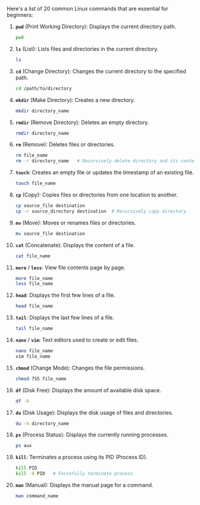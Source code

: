  Here's a list of 20 common Linux commands that are essential for beginners:

1. **`pwd`** (Print Working Directory): Displays the current directory path.
   ```sh
   pwd
   ```

2. **`ls`** (List): Lists files and directories in the current directory.
   ```sh
   ls
   ```

3. **`cd`** (Change Directory): Changes the current directory to the specified path.
   ```sh
   cd /path/to/directory
   ```

4. **`mkdir`** (Make Directory): Creates a new directory.
   ```sh
   mkdir directory_name
   ```

5. **`rmdir`** (Remove Directory): Deletes an empty directory.
   ```sh
   rmdir directory_name
   ```

6. **`rm`** (Remove): Deletes files or directories.
   ```sh
   rm file_name
   rm -r directory_name   # Recursively delete directory and its contents
   ```

7. **`touch`**: Creates an empty file or updates the timestamp of an existing file.
   ```sh
   touch file_name
   ```

8. **`cp`** (Copy): Copies files or directories from one location to another.
   ```sh
   cp source_file destination
   cp -r source_directory destination  # Recursively copy directory
   ```

9. **`mv`** (Move): Moves or renames files or directories.
   ```sh
   mv source_file destination
   ```

10. **`cat`** (Concatenate): Displays the content of a file.
    ```sh
    cat file_name
    ```

11. **`more`** / **`less`**: View file contents page by page.
    ```sh
    more file_name
    less file_name
    ```

12. **`head`**: Displays the first few lines of a file.
    ```sh
    head file_name
    ```

13. **`tail`**: Displays the last few lines of a file.
    ```sh
    tail file_name
    ```

14. **`nano`** / **`vim`**: Text editors used to create or edit files.
    ```sh
    nano file_name
    vim file_name
    ```

15. **`chmod`** (Change Mode): Changes the file permissions.
    ```sh
    chmod 755 file_name
    ```

16. **`df`** (Disk Free): Displays the amount of available disk space.
    ```sh
    df -h
    ```

17. **`du`** (Disk Usage): Displays the disk usage of files and directories.
    ```sh
    du -h directory_name
    ```

18. **`ps`** (Process Status): Displays the currently running processes.
    ```sh
    ps aux
    ```

19. **`kill`**: Terminates a process using its PID (Process ID).
    ```sh
    kill PID
    kill -9 PID   # Forcefully terminate process
    ```

20. **`man`** (Manual): Displays the manual page for a command.
    ```sh
    man command_name
    ```

